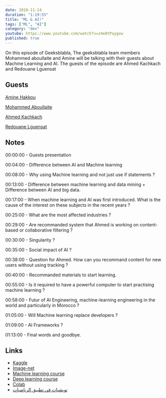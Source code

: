 ```yaml
---
date: 2018-11-14
duration: "1:19:55"
title: "ML & AI!"
tags: ["ML", "AI"]
category: "dev"
youtube: https://www.youtube.com/watch?v=z4e8tPaygxw
published: true
---
```


On this episode of Geeksblabla, The geeksblabla team members Mohammed aboullaite and Amine will be talking with their guests about Machine Learning and AI. The guests of the episode are Ahmed Kachkach and Redouane Lguensat

## Guests

[Amine Hakkou](https://www.facebook.com/hakkou.me)

[Mohammed Aboullaite](https://www.facebook.com/aboullaite)

[Ahmed Kachkach](https://www.facebook.com/kachkach.ahmed)

[Redouane Lguensat](https://www.facebook.com/redouane.lguensat)

## Notes

00:00:00 - Guests presentation

00:04:00 - Difference between AI and Machine learning

00:08:00 - Why using Machine learning and not just use if statements ?

00:13:00 - Difference between machine learning and data mining + Difference between AI and big data.

00:17:00 - When machine learning and AI was first introduced. What is the cause of the interest on these subjects in the recent years ?

00:25:00 - What are the most affected industries ?

00:29:00 - Are recommanded system that Ahmed is working on content-based or collaborative filtering ?

00:30:00 - Singularity ?

00:35:00 - Social impact of AI ?

00:38:00 - Question for Ahmed. How can you recommand content for new users without using tracking ?

00:40:00 - Recommanded materials to start learning.

00:55:00 - Is it required to have a powerful computer to start practising machine learning ?

00:58:00 - Futur of AI Engineering, machine-learning engineering in the world and particularly in Morocco ?

01:05:00 - Will Machine learning replace developers ?

01:09:00 - AI Frameworks ?

01:13:00 - Final words and goodbye.

## Links

- [Kaggle](https://www.kaggle.com/)
- [Image-net](http://www.image-net.org/)
- [Machine learning course](https://www.coursera.org/learn/machine-learning)
- [Deep learning course](https://www.coursera.org/specializations/deep-learning)
- [Colab](https://colab.research.google.com/)
- [تويشيات في تطبيق الرياضيات](https://www.facebook.com/AppliedMathsInDarija/)
